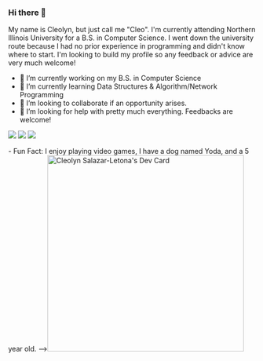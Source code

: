 ### Hi there 👋
My name is Cleolyn, but just call me "Cleo".
I'm currently attending Northern Illinois University for a B.S. in Computer Science.
I went down the university route because I had no prior experience in programming and
didn't know where to start. I'm looking to build my profile so any feedback or advice
are very much welcome!

- 🔭 I’m currently working on my B.S. in Computer Science
- 🌱 I’m currently learning Data Structures & Algorithm/Network Programming
- 👯 I’m looking to collaborate if an opportunity arises.
- 🤔 I’m looking for help with pretty much everything. Feedbacks are welcome!
<p>
  <img src="https://img.shields.io/badge/C%2B%2B-00599C?style=for-the-badge&logo=c%2B%2B&logoColor=white" />
  <img src="https://img.shields.io/badge/Java-ED8B00?style=for-the-badge&logo=java&logoColor=white" />
  <img src="https://img.shields.io/badge/Xcode-007ACC?style=flat-square&logo=Xcode&logoColor=white" />
</p>
- Fun Fact: I enjoy playing video games, I have a dog named Yoda, and a 5 year old.
--><a href="https://app.daily.dev/gitCleo"><img src="https://api.daily.dev/devcards/d529f3962e304a428a718ebb07a7c6c5.png?r=upd" width="400" alt="Cleolyn Salazar-Letona's Dev Card"/></a>
